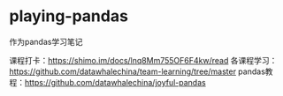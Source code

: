 # playing-pandas

作为pandas学习笔记

课程打卡：https://shimo.im/docs/lnq8Mm755OF6F4kw/read
各课程学习：https://github.com/datawhalechina/team-learning/tree/master
pandas教程：https://github.com/datawhalechina/joyful-pandas
